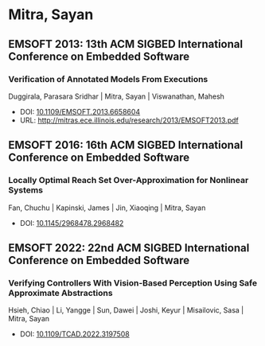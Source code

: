 # Mitra, Sayan

## EMSOFT 2013: 13th ACM SIGBED International Conference on Embedded Software

### Verification of Annotated Models From Executions
Duggirala, Parasara Sridhar | Mitra, Sayan | Viswanathan, Mahesh
* DOI: [10.1109/EMSOFT.2013.6658604](https://doi.org/10.1109/EMSOFT.2013.6658604)
* URL: <http://mitras.ece.illinois.edu/research/2013/EMSOFT2013.pdf>

## EMSOFT 2016: 16th ACM SIGBED International Conference on Embedded Software

### Locally Optimal Reach Set Over-Approximation for Nonlinear Systems
Fan, Chuchu | Kapinski, James | Jin, Xiaoqing | Mitra, Sayan
* DOI: [10.1145/2968478.2968482](https://doi.org/10.1145/2968478.2968482)

## EMSOFT 2022: 22nd ACM SIGBED International Conference on Embedded Software

### Verifying Controllers With Vision-Based Perception Using Safe Approximate Abstractions
Hsieh, Chiao | Li, Yangge | Sun, Dawei | Joshi, Keyur | Misailovic, Sasa | Mitra, Sayan
* DOI: [10.1109/TCAD.2022.3197508](https://doi.org/10.1109/TCAD.2022.3197508)


